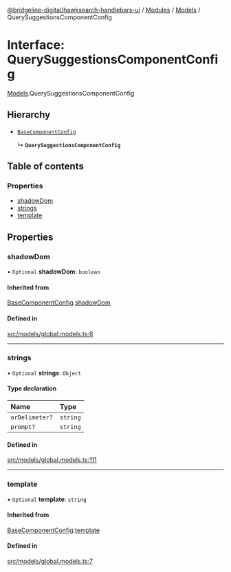 [@bridgeline-digital/hawksearch-handlebars-ui](../README.md) / [Modules](../modules.md) / [Models](../modules/Models.md) / QuerySuggestionsComponentConfig

# Interface: QuerySuggestionsComponentConfig

[Models](../modules/Models.md).QuerySuggestionsComponentConfig

## Hierarchy

- [`BaseComponentConfig`](Models.BaseComponentConfig.md)

  ↳ **`QuerySuggestionsComponentConfig`**

## Table of contents

### Properties

- [shadowDom](Models.QuerySuggestionsComponentConfig.md#shadowdom)
- [strings](Models.QuerySuggestionsComponentConfig.md#strings)
- [template](Models.QuerySuggestionsComponentConfig.md#template)

## Properties

### shadowDom

• `Optional` **shadowDom**: `boolean`

#### Inherited from

[BaseComponentConfig](Models.BaseComponentConfig.md).[shadowDom](Models.BaseComponentConfig.md#shadowdom)

#### Defined in

[src/models/global.models.ts:6](https://bitbucket.org/bridgelinedigital/frontend-handlebars-ui/src/db3ebfe/src/models/global.models.ts#lines-6)

___

### strings

• `Optional` **strings**: `Object`

#### Type declaration

| Name | Type |
| :------ | :------ |
| `orDelimeter?` | `string` |
| `prompt?` | `string` |

#### Defined in

[src/models/global.models.ts:111](https://bitbucket.org/bridgelinedigital/frontend-handlebars-ui/src/db3ebfe/src/models/global.models.ts#lines-111)

___

### template

• `Optional` **template**: `string`

#### Inherited from

[BaseComponentConfig](Models.BaseComponentConfig.md).[template](Models.BaseComponentConfig.md#template)

#### Defined in

[src/models/global.models.ts:7](https://bitbucket.org/bridgelinedigital/frontend-handlebars-ui/src/db3ebfe/src/models/global.models.ts#lines-7)
